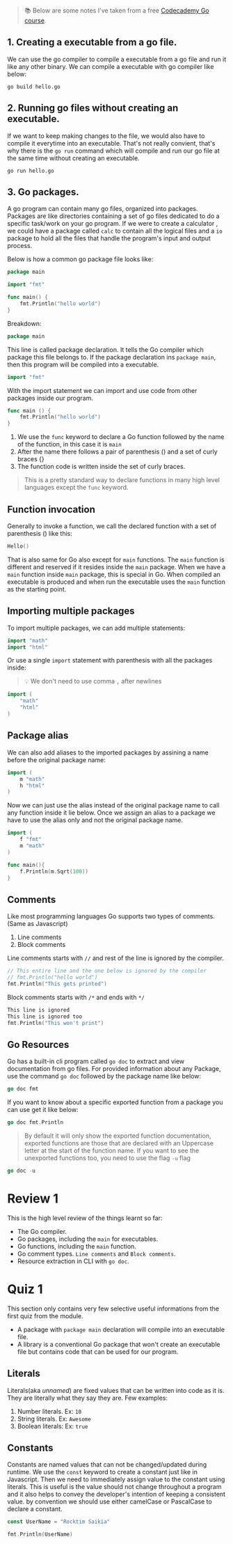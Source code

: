 > 📚 Below are some notes I've taken from a free [Codecademy Go course](https://www.codecademy.com/learn/learn-go).

## 1. Creating a executable from a go file.

We can use the go compiler to compile a executable from a go file and run it like any other binary.
We can compile a executable with go compiler like below:

```console
go build hello.go
```

## 2. Running go files without creating an executable.

If we want to keep making changes to the file, we would also have to compile it everytime into an executable.
That's not really convient, that's why there is the `go run` command which will compile and run our go file
at the same time without creating an executable.

```console
go run hello.go
```

## 3. Go packages.

A go program can contain many go files, organized into packages. Packages are like directories containing
a set of go files dedicated to do a specific task/work on your go program. If we were to create a calculator
, we could have a package called `calc` to contain all the logical files and a `io` package to hold all the
files that handle the program's input and output process.

Below is how a common go package file looks like:

```go
package main

import "fmt"

func main() {
    fmt.Println("hello world")
}
```

Breakdown:

```go
package main
```

This line is called package declaration. It tells the Go compiler which package this file belongs to.
If the package declaration ins `package main`, then this program will be compiled into a executable.

```go
import "fmt"
```

With the import statement we can import and use code from other packages inside our program.

```go
func main () {
    fmt.Println("hello world")
}
```

1. We use the `func` keyword to declare a Go function followed by the name of the function, in this case it is `main`
2. After the name there follows a pair of parenthesis () and a set of curly braces {}
3. The function code is written inside the set of curly braces.

> This is a pretty standard way to declare functions in many high level languages except the `func` keyword.

## Function invocation

Generally to invoke a function, we call the declared function with a set of parenthesis () like this:

```go
Hello()
```

That is also same for Go also except for `main` functions. The `main` function is different and
reserved if it resides inside the `main` package. When we have a `main` function inside `main`
package, this is special in Go. When compiled an executable is produced and when run the executable uses
the `main` function as the starting point.

## Importing multiple packages

To import multiple packages, we can add multiple statements:

```go
import "math"
import "html"
```

Or use a single `import` statement with parenthesis with all the packages inside:

> :bulb: We don't need to use comma `,` after newlines

```go
import (
    "math"
    "html"
)
```

## Package alias

We can also add aliases to the imported packages by assining a name before the original package name:

```go
import (
    m "math"
    h "html"
)
```

Now we can just use the alias instead of the original package name to call any function inside it lie below. Once we assign an alias
to a package we have to use the alias only and not the original package name.

```go
import (
    f "fmt"
    m "math"
)

func main(){
    f.Println(m.Sqrt(100))
}
```

## Comments

Like most programming languages Go supports two types of comments. (Same as Javascript)

1. Line comments
2. Block comments

Line comments starts with `//` and rest of the line is ignored by the compiler.

```go
// This entire line and the one below is ignored by the compiler
// fmt.Println("hello world")
fmt.Println("This gets printed")
```

Block comments starts with `/*` and ends with `*/`

```go
This line is ignored
This line is ignored too
fmt.Println("This won't print")
```

## Go Resources

Go has a built-in cli program called `go doc` to extract and view documentation from go files.
For provided information about any Package, use the command `go doc` followed by the package name like below:

```go
go doc fmt
```

If you want to know about a specific exported function from a package you can use get it like below:

```go
go doc fmt.Println
```

> By default it will only show the exported function documentation, exported functions are those that are declared with an Uppercase letter at the start of the function name. If you want to see the unexported functions too, you need to use the flag `-u` flag

```go
go doc -u
```

# Review 1

This is the high level review of the things learnt so far:

- The Go compiler.
- Go packages, including the `main` for executables.
- Go functions, including the `main` function.
- Go comment types. `Line comments` and `Block comments`.
- Resource extraction in CLI with `go doc`.

# Quiz 1

This section only contains very few selective useful informations from the first quiz from the module.

- A package with `package main` declaration will compile into an executable file.
- A library is a conventional Go package that won't create an executable file but contains code that can be used for our program.

## Literals

Literals(aka _unnamed_) are fixed values that can be written into code as it is. They are literally what they say they are. Few examples:

1. Number literals. Ex: `10`
2. String literals. Ex: `Awesome`
3. Boolean literals: Ex: `true`

## Constants

Constants are named values that can not be changed/updated during runtime. We use the `const` keyword to create a constant just like in Javascript.
Then we need to immediately assign value to the constant using literals. This is useful is the value should not change throughout a program and
it also helps to convey the developer's intention of keeping a consistent value. by convention we should use either camelCase or PascalCase to
declare a constant.

```go
const UserName = "Rocktim Saikia"

fmt.Println(UserName)
```

